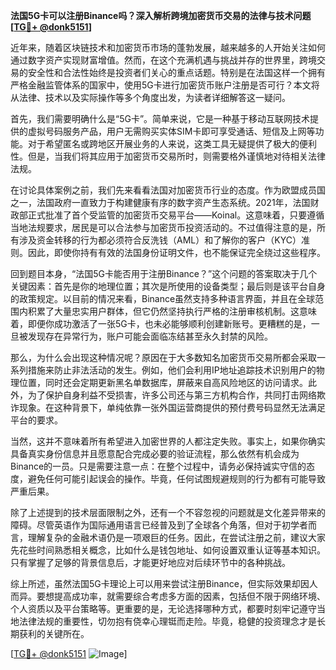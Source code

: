 **法国5G卡可以注册Binance吗？深入解析跨境加密货币交易的法律与技术问题[[TG💪+ @donk5151](https://t.me/s/donk5151)]**

近年来，随着区块链技术和加密货币市场的蓬勃发展，越来越多的人开始关注如何通过数字资产实现财富增值。然而，在这个充满机遇与挑战并存的世界里，跨境交易的安全性和合法性始终是投资者们关心的重点话题。特别是在法国这样一个拥有严格金融监管体系的国家中，使用5G卡进行加密货币账户注册是否可行？本文将从法律、技术以及实际操作等多个角度出发，为读者详细解答这一疑问。

首先，我们需要明确什么是“5G卡”。简单来说，它是一种基于移动互联网技术提供的虚拟号码服务产品，用户无需购买实体SIM卡即可享受通话、短信及上网等功能。对于希望匿名或跨地区开展业务的人来说，这类工具无疑提供了极大的便利性。但是，当我们将其应用于加密货币交易所时，则需要格外谨慎地对待相关法律法规。

在讨论具体案例之前，我们先来看看法国对加密货币行业的态度。作为欧盟成员国之一，法国政府一直致力于构建健康有序的数字资产生态系统。2021年，法国财政部正式批准了首个受监管的加密货币交易平台——Koinal。这意味着，只要遵循当地法规要求，居民是可以合法参与加密货币投资活动的。不过值得注意的是，所有涉及资金转移的行为都必须符合反洗钱（AML）和了解你的客户（KYC）准则。因此，即使你持有有效的法国身份证明文件，也不能保证完全绕过这些程序。

回到题目本身，“法国5G卡能否用于注册Binance？”这个问题的答案取决于几个关键因素：首先是你的地理位置；其次是所使用的设备类型；最后则是该平台自身的政策规定。以目前的情况来看，Binance虽然支持多种语言界面，并且在全球范围内积累了大量忠实用户群体，但它仍然坚持执行严格的注册审核机制。这意味着，即便你成功激活了一张5G卡，也未必能够顺利创建新账号。更糟糕的是，一旦被发现存在异常行为，账户可能会面临冻结甚至永久封禁的风险。

那么，为什么会出现这种情况呢？原因在于大多数知名加密货币交易所都会采取一系列措施来防止非法活动的发生。例如，他们会利用IP地址追踪技术识别用户的物理位置，同时还会定期更新黑名单数据库，屏蔽来自高风险地区的访问请求。此外，为了保护自身利益不受损害，许多公司还与第三方机构合作，共同打击网络欺诈现象。在这种背景下，单纯依靠一张外国运营商提供的预付费号码显然无法满足平台的要求。

当然，这并不意味着所有希望进入加密世界的人都注定失败。事实上，如果你确实具备真实身份信息并且愿意配合完成必要的验证流程，那么依然有机会成为Binance的一员。只是需要注意一点：在整个过程中，请务必保持诚实守信的态度，避免任何可能引起误会的操作。毕竟，任何试图规避规则的行为都有可能导致严重后果。

除了上述提到的技术层面限制之外，还有一个不容忽视的问题就是文化差异带来的障碍。尽管英语作为国际通用语言已经普及到了全球各个角落，但对于初学者而言，理解复杂的金融术语仍是一项艰巨的任务。因此，在尝试注册之前，建议大家先花些时间熟悉相关概念，比如什么是钱包地址、如何设置双重认证等基本知识。只有掌握了足够的背景信息后，才能更好地应对后续环节中的各种挑战。

综上所述，虽然法国5G卡理论上可以用来尝试注册Binance，但实际效果却因人而异。要想提高成功率，就需要综合考虑多方面的因素，包括但不限于网络环境、个人资质以及平台策略等。更重要的是，无论选择哪种方式，都要时刻牢记遵守当地法律法规的重要性，切勿抱有侥幸心理铤而走险。毕竟，稳健的投资理念才是长期获利的关键所在。

[[TG💪+ @donk5151](https://t.me/s/donk5151) ![Image](https://i.postimg.cc/rwNCRYN7/Snipaste-2025-04-30-17-27-05.png)]